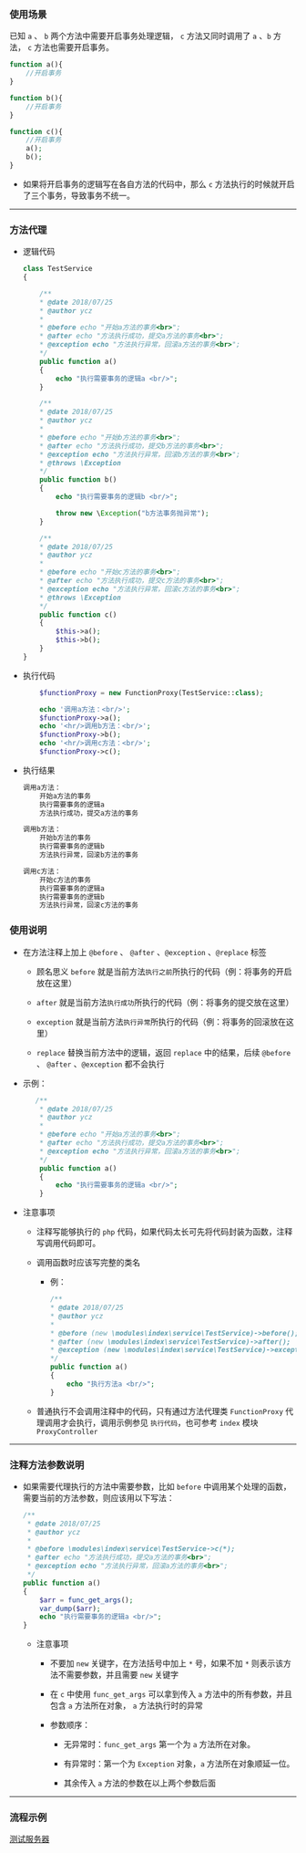 ### 使用场景

已知 `a` 、 `b` 两个方法中需要开启事务处理逻辑， `c` 方法又同时调用了 `a` 、`b` 方法， `c` 方法也需要开启事务。

```php
function a(){
    //开启事务
}

function b(){
    //开启事务
}

function c(){
    //开启事务
    a();
    b();
}
```

-   如果将开启事务的逻辑写在各自方法的代码中，那么 `c` 方法执行的时候就开启了三个事务，导致事务不统一。

---

### 方法代理

-   逻辑代码

    ```php
    class TestService
    {

        /**
        * @date 2018/07/25
        * @author ycz
        *
        * @before echo "开始a方法的事务<br>";
        * @after echo "方法执行成功，提交a方法的事务<br>";
        * @exception echo "方法执行异常，回滚a方法的事务<br>";
        */
        public function a()
        {
            echo "执行需要事务的逻辑a <br/>";
        }

        /**
        * @date 2018/07/25
        * @author ycz
        *
        * @before echo "开始b方法的事务<br>";
        * @after echo "方法执行成功，提交b方法的事务<br>";
        * @exception echo "方法执行异常，回滚b方法的事务<br>";
        * @throws \Exception
        */
        public function b()
        {
            echo "执行需要事务的逻辑b <br/>";

            throw new \Exception("b方法事务抛异常");
        }

        /**
        * @date 2018/07/25
        * @author ycz
        *
        * @before echo "开始c方法的事务<br>";
        * @after echo "方法执行成功，提交c方法的事务<br>";
        * @exception echo "方法执行异常，回滚c方法的事务<br>";
        * @throws \Exception
        */
        public function c()
        {
            $this->a();
            $this->b();
        }
    }
    ```

*   执行代码

    ```php
        $functionProxy = new FunctionProxy(TestService::class);

        echo '调用a方法：<br/>';
        $functionProxy->a();
        echo '<hr/>调用b方法：<br/>';
        $functionProxy->b();
        echo '<hr/>调用c方法：<br/>';
        $functionProxy->c();
    ```

*   执行结果

    ```html
    调用a方法：
        开始a方法的事务
        执行需要事务的逻辑a
        方法执行成功，提交a方法的事务

    调用b方法：
        开始b方法的事务
        执行需要事务的逻辑b
        方法执行异常，回滚b方法的事务

    调用c方法：
        开始c方法的事务
        执行需要事务的逻辑a
        执行需要事务的逻辑b
        方法执行异常，回滚c方法的事务
    ```

### 使用说明

-   在方法注释上加上 `@before` 、 `@after` 、`@exception` 、`@replace` 标签

    -   顾名思义 `before` 就是当前方法`执行之前`所执行的代码（例：将事务的开启放在这里）

    -   `after` 就是当前方法`执行成功`所执行的代码（例：将事务的提交放在这里）

    -   `exception` 就是当前方法`执行异常`所执行的代码（例：将事务的回滚放在这里）

    -   `replace` 替换当前方法中的逻辑，返回 `replace` 中的结果，后续 `@before` 、 `@after` 、`@exception` 都不会执行

-   示例：

    ```php
       /**
        * @date 2018/07/25
        * @author ycz
        *
        * @before echo "开始a方法的事务<br>";
        * @after echo "方法执行成功，提交a方法的事务<br>";
        * @exception echo "方法执行异常，回滚a方法的事务<br>";
        */
        public function a()
        {
            echo "执行需要事务的逻辑a <br/>";
        }
    ```

-   注意事项

    -   注释写能够执行的 `php` 代码，如果代码太长可先将代码封装为函数，注释写调用代码即可。

    -   调用函数时应该写完整的类名

        -   例：

            ```php
            /**
            * @date 2018/07/25
            * @author ycz
            *
            * @before (new \modules\index\service\TestService)->before();
            * @after (new \modules\index\service\TestService)->after();
            * @exception (new \modules\index\service\TestService)->exception();
            */
            public function a()
            {
                echo "执行方法a <br/>";
            }
            ```

    -   普通执行不会调用注释中的代码，只有通过方法代理类 `FunctionProxy` 代理调用才会执行，调用示例参见 `执行代码`，也可参考 `index` 模块 `ProxyController`

---

### 注释方法参数说明

-   如果需要代理执行的方法中需要参数，比如 `before` 中调用某个处理的函数，需要当前的方法参数，则应该用以下写法：

    ```php
    /**
     * @date 2018/07/25
     * @author ycz
     *
     * @before \modules\index\service\TestService->c(*);
     * @after echo "方法执行成功，提交a方法的事务<br>";
     * @exception echo "方法执行异常，回滚a方法的事务<br>";
     */
    public function a()
    {
        $arr = func_get_args();
        var_dump($arr);
        echo "执行需要事务的逻辑a <br/>";
    }
    ```

    -   注意事项

        -   不要加 `new` 关键字，在方法括号中加上 `*` 号，如果不加 `*` 则表示该方法不需要参数，并且需要 `new` 关键字

        -   在 `c` 中使用 `func_get_args` 可以拿到传入 `a` 方法中的所有参数，并且包含 `a` 方法所在对象， `a` 方法执行时的异常

        -   参数顺序：

            -   无异常时：`func_get_args` 第一个为 `a` 方法所在对象。

            -   有异常时：第一个为 `Exception` 对象，`a` 方法所在对象顺延一位。

            -   其余传入 `a` 方法的参数在以上两个参数后面

---

### 流程示例

[测试服务器](http://192.168.1.155:85/index/proxy/function-proxy)
